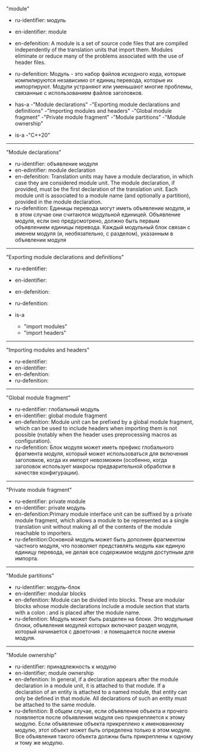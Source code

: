 "module"
- ru-identifier: модуль
- en-identifier: module
- en-defenition: A module is a set of source code files that are compiled independently of the translation units that import them. Modules eliminate or reduce many of the problems associated with the use of header files. 
- ru-defenition: Модуль - это набор файлов исходного кода, которые компилируются независимо от единиц перевода, которые их импортируют. Модули устраняют или уменьшают многие проблемы, связанные с использованием файлов заголовков.

- has-a
    -"Module declarations"
    -"Exporting module declarations and definitions"
    -"Importing modules and headers"
    -"Global module fragment"
    -"Private module fragment"
    -"Module partitions"
    -"Module ownership"

- is-a
    -"C++20"
---
"Module declarations"

- ru-identifier: объявление модуля
- en-edintifier: module declaration
- en-defenition: Translation units may have a module declaration, in which case they are considered module unit. The module declaration, if provided, must be the first declaration of the translation unit. Each module unit is associated to a module name (and optionally a partition), provided in the module declaration.
- ru-defenition: Единицы перевода могут иметь объявление модуля, и в этом случае они считаются модульной единицей. Объявление модуля, если оно предусмотрено, должно быть первым объявлением единицы перевода. Каждый модульный блок связан с именем модуля (и, необязательно, с разделом), указанным в объявлении модуля

---
"Exporting module declarations and definitions"
 - ru-edentifier: 
 - en-identifier:
 - en-defenition:
 - ru-defenition: 

- is-a
    - "import modules"
    - "import headers"
---
"Importing modules and headers"
 - ru-edentifier: 
 - en-identifier:
 - en-defenition:
 - ru-defenition: 
 ---
 "Global module fragment"
 - ru-edentifier: глобальный модуль
 - en-identifier: global module fragment
 - en-defenition: Module unit can be prefixed by a global module fragment, which can be used to include headers when importing them is not possible (notably when the header uses preprocessing macros as configuration).
 - ru-defenition: Блок модуля может иметь префикс глобального фрагмента модуля, который может использоваться для включения заголовков, когда их импорт невозможен (особенно, когда заголовок использует макросы предварительной обработки в качестве конфигурации).
 ---
 "Private module fragment"
- ru-edentifier: private module
- en-identifier: private модуль
- en-defenition:Primary module interface unit can be suffixed by a private module fragment, which allows a module to be represented as a single translation unit without making all of the contents of the module reachable to importers.
- ru-defenition:Основной модуль может быть дополнен фрагментом частного модуля, что позволяет представлять модуль как единую единицу перевода, не делая все содержимое модуля доступным для импорта.
---
"Module partitions"
- ru-identifier: модуль-блок
- en-identifier: modular blocks
- en-defenition: Module can be divided into blocks. These are modular blocks whose module declarations include a module section that starts with a colon : and is placed after the module name.
- ru-defenition: Модуль может быть разделен на блоки. Это модульные блоки, объявления модулей которых включают раздел модуля, который начинается с двоеточия : и помещается после имени модуля.
---
"Module ownership"
- ru-identifier: принадлежность к модулю
- en-identifier; module ownership
- en-defenition: In general, if a declaration appears after the module declaration in a module unit, it is attached to that module.
If a declaration of an entity is attached to a named module, that entity can only be defined in that module. All declarations of such an entity must be attached to the same module.
- ru-defenition: В общем случае, если объявление объекта  и прочего появляется после объявления модуля оно прикрепляется к этому модулю.
Если объявление объекта прикреплено к именованному модулю, этот объект может быть определена только в этом модуле. Все объявления такого объекта должны быть прикреплены к одному и тому же модулю.